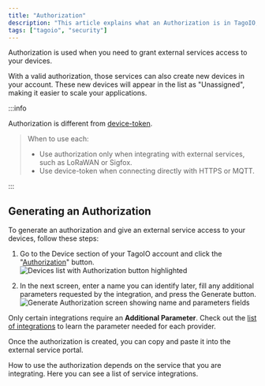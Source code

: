 ```yaml
---
title: "Authorization"
description: "This article explains what an Authorization is in TagoIO, when to use it versus a device-token, and how to generate an authorization for integrating external services with your devices."
tags: ["tagoio", "security"]
---
```


Authorization is used when you need to grant external services access to your
devices.

With a valid authorization, those services can also create new devices in your
account. These new devices will appear in the list as "Unassigned", making it
easier to scale your applications.

:::info

Authorization is different from
[device-token](/docs/tagoio/devices/device-token.md).

> When to use each:
>
> - Use authorization only when integrating with external services, such as
>   LoRaWAN or Sigfox.
> - Use device-token when connecting directly with HTTPS or MQTT.

:::

## Generating an Authorization

To generate an authorization and give an external service access to your
devices, follow these steps:

1. Go to the Device section of your TagoIO account and click the
   "[Authorization](https://admin.tago.io/devices/authorization)" button.
   ![Devices list with Authorization button highlighted](/docs_imagem/tagoio/authorization-2.png)

2. In the next screen, enter a name you can identify later, fill any additional
   parameters requested by the integration, and press the Generate button.
   ![Generate Authorization screen showing name and parameters fields](/docs_imagem/tagoio/authorization-3.png)

Only certain integrations require an **Additional Parameter**. Check out the
[list of integrations](/docs/tagodeploy/project/configuration/integrations.md) to learn the parameter
needed for each provider.

Once the authorization is created, you can copy and paste it into the external
service portal.

How to use the authorization depends on the service that you are integrating.
Here you can see a list of service integrations.
